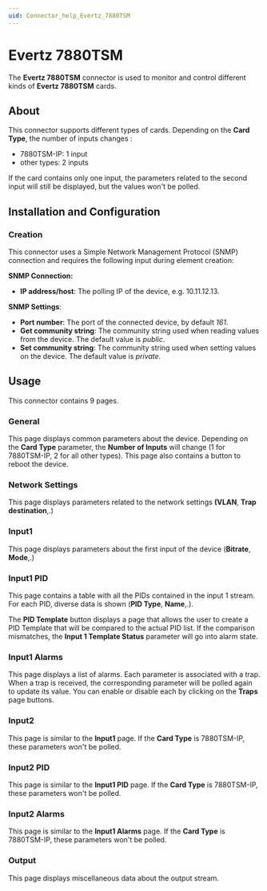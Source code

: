 ```yaml
---
uid: Connector_help_Evertz_7880TSM
---
```


# Evertz 7880TSM

The **Evertz 7880TSM** connector is used to monitor and control different kinds of **Evertz 7880TSM** cards.

## About

This connector supports different types of cards. Depending on the **Card Type**, the number of inputs changes :

- 7880TSM-IP: 1 input
- other types: 2 inputs

If the card contains only one input, the parameters related to the second input will still be displayed, but the values won't be polled.

## Installation and Configuration

### Creation

This connector uses a Simple Network Management Protocol (SNMP) connection and requires the following input during element creation:

**SNMP Connection:**

- **IP address/host**: The polling IP of the device, e.g. 10.11.12.13.

**SNMP Settings**:

- **Port number**: The port of the connected device, by default *161*.
- **Get community string**: The community string used when reading values from the device. The default value is *public*.
- **Set community string**: The community string used when setting values on the device. The default value is *private*.

## Usage

This connector contains 9 pages.

### General

This page displays common parameters about the device. Depending on the **Card Type** parameter, the **Number of Inputs** will change (1 for 7880TSM-IP, 2 for all other types). This page also contains a button to reboot the device.

### Network Settings

This page displays parameters related to the network settings **(VLAN**, **Trap destination**,.)

### Input1

This page displays parameters about the first input of the device (**Bitrate**, **Mode**,.)

### Input1 PID

This page contains a table with all the PIDs contained in the input 1 stream. For each PID, diverse data is shown (**PID Type**, **Name**,.).

The **PID Template** button displays a page that allows the user to create a PID Template that will be compared to the actual PID list. If the comparison mismatches, the **Input 1 Template Status** parameter will go into alarm state.

### Input1 Alarms

This page displays a list of alarms. Each parameter is associated with a trap. When a trap is received, the corresponding parameter will be polled again to update its value. You can enable or disable each by clicking on the **Traps** page buttons.

### Input2

This page is similar to the **Input1** page. If the **Card Type** is 7880TSM-IP, these parameters won't be polled.

### Input2 PID

This page is similar to the **Input1 PID** page. If the **Card Type** is 7880TSM-IP, these parameters won't be polled.

### Input2 Alarms

This page is similar to the **Input1 Alarms** page. If the **Card Type** is 7880TSM-IP, these parameters won't be polled.

### Output

This page displays miscellaneous data about the output stream.
